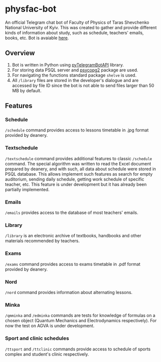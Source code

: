 # physfac-bot

An official Telegram chat bot of Faculty of Physics of Taras Shevchenko National
University of Kyiv. This was created to gather and provide different kinds of
information about study, such as schedule, teachers' emails, books, etc.
Bot is avaiable [here](http://t.me/physfac_bot).

## Overview

1. Bot is written in Python using [pyTelegramBotAPI](https://github.com/eternnoir/pyTelegramBotAPI) library.
2. For storing data PSQL server and [psycopg2](http://initd.org/psycopg/) package are used.
3. For navigating the functions standard package `shelve` is used.
4. All `/library` files are stored in the developer's dialogue and are accessed by file ID
since the bot is not able to send files larger than 50 MB by default.

## Features

### Schedule
`/schedule` command provides access to lessons timetable in .jpg format provided by deanery.

### Textschedule
`/textschedule` command provides additional features to classic `/schedule` command.
The special algorithm was written to read the Excel document prepared by deanery, and
with such, all data about schedule were stored in PSQL database. This allows implement
such features as search for empty auditorium, sending daily schedule, getting work
schedule of specific teacher, etc. This feature is under development but it has already
been partially implemented.


### Emails
`/emails` provides access to the database of most teachers' emails.

### Library
`/library` is an electronic archive of textbooks, handbooks and other materials recommended
by teachers.

### Exams
`/exams` command provides access to exams timetable in .pdf format provided by deanery.

### Nord
`/nord` command provides information about alternating lessons.

### Minka
`/qmminka` and `/edminka` commands are tests for knowledge of formulas on a chosen
object (Quantum Mechanics and Electrodynamics respectively). For now the test on
AGVA is under development.

### Sport and clinic schedules
`/ttsport` and `/ttclinic` commands provide access to schedule of sports complex and
student's clinic respectively.
